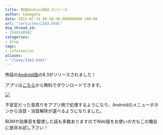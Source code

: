 ```yaml
---
title: 怖話Android版8.3リリース
author: komagata
date: 2013-07-31 08:50:38.000000000 +09:00
url: "/articles/1343.html"
dsq_thread_id:
- 1549140567
categories:
- blog
tags:
- information
aliases:
- "/love/1343.html"
---
```

怖話の[Android版][1]の8.3がリリースされました！

アプリは[こちら][1]から無料でダウンロードできます。

![][2]

不安定だった音周りをアプリ側で処理するようになり、Androidのメニューボタンから消音・消音解除が選べるようになりました。

BGMや効果音を駆使した話も多数ありますのでWeb版をお使いの方もこの機会に是非お試し下さい！

 [1]: https://play.google.com/store/apps/details?id=jp.fjord.kowabana&amp;feature=search_result#?t=W251bGwsMSwyLDEsImpwLmZqb3JkLmtvd2FiYW5hIl0
 [2]: https://lh6.googleusercontent.com/-xvO_-zqJHZw/UfhQtIeZZ4I/AAAAAAAADVs/GrGlnRpaTpM/s400/ss.png